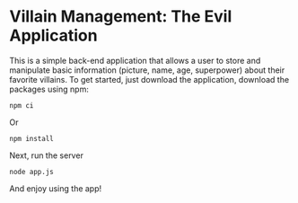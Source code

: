 # Villain Management: The Evil Application

This is a simple back-end application that allows a user to store and manipulate basic information (picture, name, age, superpower) about their favorite villains. To get started, just download the application, download the packages using npm:

```
npm ci
```

Or

```
npm install
```

Next, run the server 

```
node app.js
```

And enjoy using the app!
